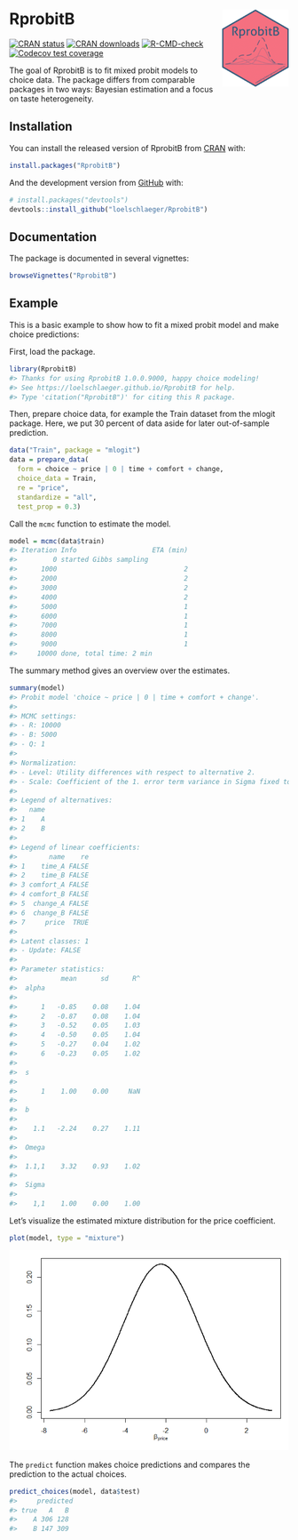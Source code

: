 
<!-- README.md is generated from README.Rmd. Please edit that file -->

# RprobitB <img src="man/figures/logo.png" align="right" alt="" width="120" />

<!-- badges: start -->

[![CRAN
status](https://www.r-pkg.org/badges/version-last-release/RprobitB)](https://www.r-pkg.org/badges/version-last-release/RprobitB)
[![CRAN
downloads](https://cranlogs.r-pkg.org/badges/grand-total/RprobitB)](https://cranlogs.r-pkg.org/badges/grand-total/RprobitB)
[![R-CMD-check](https://github.com/loelschlaeger/RprobitB/workflows/R-CMD-check/badge.svg)](https://github.com/loelschlaeger/RprobitB/actions)
[![Codecov test
coverage](https://codecov.io/gh/loelschlaeger/RprobitB/branch/main/graph/badge.svg)](https://app.codecov.io/gh/loelschlaeger/RprobitB?branch=main)
<!-- badges: end -->

The goal of RprobitB is to fit mixed probit models to choice data. The
package differs from comparable packages in two ways: Bayesian
estimation and a focus on taste heterogeneity.

## Installation

You can install the released version of RprobitB from
[CRAN](https://CRAN.R-project.org) with:

``` r
install.packages("RprobitB")
```

And the development version from [GitHub](https://github.com/) with:

``` r
# install.packages("devtools")
devtools::install_github("loelschlaeger/RprobitB")
```

## Documentation

The package is documented in several vignettes:

``` r
browseVignettes("RprobitB")
```

## Example

This is a basic example to show how to fit a mixed probit model and make
choice predictions:

First, load the package.

``` r
library(RprobitB)
#> Thanks for using RprobitB 1.0.0.9000, happy choice modeling!
#> See https://loelschlaeger.github.io/RprobitB for help.
#> Type 'citation("RprobitB")' for citing this R package.
```

Then, prepare choice data, for example the Train dataset from the mlogit
package. Here, we put 30 percent of data aside for later out-of-sample
prediction.

``` r
data("Train", package = "mlogit")
data = prepare_data(
  form = choice ~ price | 0 | time + comfort + change,
  choice_data = Train,
  re = "price",
  standardize = "all",
  test_prop = 0.3)
```

Call the `mcmc` function to estimate the model.

``` r
model = mcmc(data$train)
#> Iteration Info                   ETA (min)
#>         0 started Gibbs sampling          
#>      1000                                2
#>      2000                                2
#>      3000                                2
#>      4000                                2
#>      5000                                1
#>      6000                                1
#>      7000                                1
#>      8000                                1
#>      9000                                1
#>     10000 done, total time: 2 min
```

The summary method gives an overview over the estimates.

``` r
summary(model)
#> Probit model 'choice ~ price | 0 | time + comfort + change'.
#> 
#> MCMC settings:
#> - R: 10000 
#> - B: 5000 
#> - Q: 1 
#> 
#> Normalization:
#> - Level: Utility differences with respect to alternative 2.
#> - Scale: Coefficient of the 1. error term variance in Sigma fixed to 1.
#> 
#> Legend of alternatives:
#>   name
#> 1    A
#> 2    B
#> 
#> Legend of linear coefficients:
#>        name    re
#> 1    time_A FALSE
#> 2    time_B FALSE
#> 3 comfort_A FALSE
#> 4 comfort_B FALSE
#> 5  change_A FALSE
#> 6  change_B FALSE
#> 7     price  TRUE
#> 
#> Latent classes: 1 
#> - Update: FALSE 
#> 
#> Parameter statistics:
#>           mean      sd      R^
#>  alpha
#>                               
#>      1   -0.85    0.08    1.04
#>      2   -0.87    0.08    1.04
#>      3   -0.52    0.05    1.03
#>      4   -0.50    0.05    1.04
#>      5   -0.27    0.04    1.02
#>      6   -0.23    0.05    1.02
#> 
#>  s
#>                               
#>      1    1.00    0.00     NaN
#> 
#>  b
#>                               
#>    1.1   -2.24    0.27    1.11
#> 
#>  Omega
#>                               
#>  1.1,1    3.32    0.93    1.02
#> 
#>  Sigma
#>                               
#>    1,1    1.00    0.00    1.00
```

Let’s visualize the estimated mixture distribution for the price
coefficient.

``` r
plot(model, type = "mixture")
```

![](man/figures/README-plot-1.png)<!-- -->

The `predict` function makes choice predictions and compares the
prediction to the actual choices.

``` r
predict_choices(model, data$test)
#>     predicted
#> true   A   B
#>    A 306 128
#>    B 147 309
```

